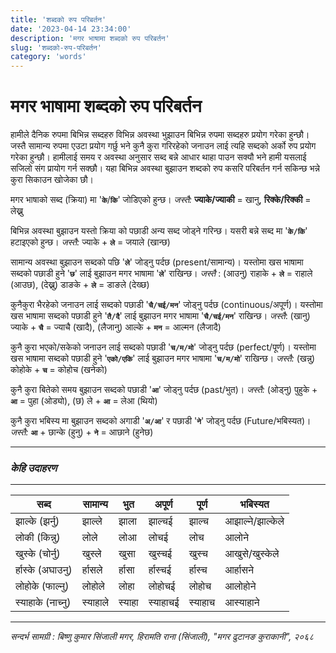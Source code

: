 ```yaml
---
title: 'शब्दको रुप परिबर्तन'
date: '2023-04-14 23:34:00'
description: 'मगर भाषामा शब्दको रुप परिबर्तन'
slug: 'शब्दको-रुप-परिबर्तन'
category: 'words'
---
```


# मगर भाषामा शब्दको रुप परिबर्तन

हामीले दैनिक रुपमा बिभिन्न सब्दहरु विभिन्न अवस्था भुझाउन बिभिन्न रुपमा सब्दहरु प्रयोग गरेका हुन्छौ। जस्तै सामान्य रुपमा एउटा प्रयोग गर्छु भने कुनै कुरा गरिरहेको जनाउन लाई त्यहि सब्दको अर्को रुप प्रयोग गरेका हुन्छौ। हामीलाई समय र अवस्था अनुसार सब्द बन्ने आधार थाहा पाउन सक्यौ भने हामी यसलाई सजिलो संग प्रायोग गर्न सक्छौ। यहा बिभिन्न अवस्था बुझाउन शब्दको रुप कसरि परिबर्तन गर्न सकिन्छ भन्ने कुरा सिकाउन खोजेका छौ।
 
मगर भाषाको सब्द (क्रिया) मा '**`के`**/**`कि`**' जोडिएको हुन्छ। *जस्तै:* **ज्याके/ज्याकी** = खानु, **रिक्के/रिक्की** = लेख्नु

बिभिन्न अवस्था बुझाउन यस्तो क्रिया को पछाडी अन्य सब्द जोड्ने गरिन्छ। यसरी बन्ने सब्द मा '**`के/कि`**' हटाइएको हुन्छ। *जस्तै:* ज्याके + **`ले`** = जयाले (खान्छ)

सामान्य अवस्था बुझाउन सब्दको पछि '**`ले`**' जोड्नु पर्दछ (present/सामान्य)। यस्तोमा खस भाषामा सब्दको पछाडी हुने '**`छ`**' लाई बुझाउन मगर भाषामा '**`ले`**' राखिन्छ। *जस्तै* : (आउनु) राहाके + **`ले`** = राहाले (आउछ), (देख्नु) डाङके + **`ले`** = डाङले (देख्छ)

कुनैकुरा भैरहेको जनाउन लाई सब्दको पछाडी '**`चै/चई/मन`**' जोड्नु पर्दछ (continuous/अपूर्ण)। यस्तोमा खस भाषामा सब्दको पछाडी हुने '**`तै/दै`**' लाई बुझाउन मगर भाषामा '**`चै/चई/मन`**' राखिन्छ। *जस्तै*: (खानु) ज्याके + **`चै`** = ज्याचै (खादै), (लैजानु) आल्के + **`मन`** = आल्मन (लैजादै)

कुनै कुरा भएको/सकेको जनाउन लाई सब्दको पछाडी '**`च/म/मो`**' जोड्नु पर्दछ (perfect/पूर्ण)। यस्तोमा खस भाषामा सब्दको पछाडी हुने '**`एको/एकि`**' लाई बुझाउन मगर भाषामा '**`च/म/मो`**' राखिन्छ। *जस्तै:* (खन्नु) कोहोके + **`च`** = कोहोच (खनेको)

कुनै कुरा बितेको समय बुझाउन सब्दको पछाडी '**`आ`**' जोड्नु पर्दछ (past/भुत)। *जस्तै:* (ओड्नु) पुहुके + **`आ`** = पुहा (ओड्यो), (छ) ले + **`आ`** = लेआ (थियो)

कुनै कुरा भबिस्य मा बुझाउन सब्दको अगाडी '**`अ/आ`**' र पछाडी '**`ने`**' जोड्नु पर्दछ (Future/भबिस्यत)। *जस्तै:*  **`आ`** + छान्के (हुनु) + **`ने`** = आछाने (हुनेछ) 

 

------------------------------------------------------------------

### *केहि उदाहरण*

-----------------------------------------------------------------

<div class='row'>
    <div class='col-md-7'>
        <div class='table-responsive'>
            <table class='table table-striped'>
                <thead>
                    <tr>
                        <th>सब्द</th><th>सामान्य</strong></th><th>भुत</th><th>अपूर्ण</th><th>पूर्ण</th><th>भबिस्यत</th>
                    </tr>
                </thead>
                <tbody>
                <tr>
                    <td>झाल्के (झर्नु)</td><td>झाल्ले</td><td>झाला</td><td>झाल्चई</td><td>झाल्च</td><td>आझाल्ने/झाल्केले</td>
                </tr>
                <tr>
                    <td>लोकी (किन्नु)</td><td>लोले</td><td>लोआ</td><td>लोचई</td><td>लोच</td><td>आलोने</td>
                </tr>
                <tr>
                    <td>खुस्के (चोर्नु)</td><td>खुस्ले</td><td>खुसा</td><td>खुस्चई</td><td>खुस्च</td><td>आखुसे/खुस्केले</td>
                </tr>
                <tr>    
                    <td>र्हास्के (अघाउनु)</td><td>र्हासले</td><td>र्हासा</td><td>र्हास्चई</td><td>र्हास्च</td><td>आर्हासने</td>
                </tr>
                <tr>
                    <td>लोहोके (फाल्नु)</td><td>लोहोले</td><td>लोहा</td><td>लोहोचई</td><td>लोहोच</td><td>आलोहोने</td>
                </tr>
                <tr>    
                    <td>स्याहाके (नाच्नु)</td><td>स्याहाले</td><td>स्याहा</td><td>स्याहाचई</td><td>स्याहाच</td><td>आस्याहाने</td>
                </tr>
                </tbody>
            </table>
        </div>
    </div>
</div>

---
*सन्दर्भ सामग्री  : बिष्णु कुमार सिंजाली मगर, हिरामति राना (सिंजाली),  "मगर  ढुटानङ कुराकानी", २०६८* 